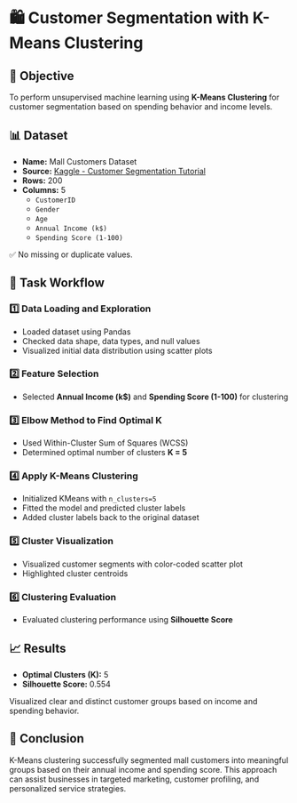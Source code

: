 # 🛍️ Customer Segmentation with K-Means Clustering

## 📌 Objective
To perform unsupervised machine learning using **K-Means Clustering** for customer segmentation based on spending behavior and income levels.

## 📊 Dataset
- **Name:** Mall Customers Dataset  
- **Source:** [Kaggle - Customer Segmentation Tutorial](https://www.kaggle.com/datasets/vjchoudhary7/customer-segmentation-tutorial-in-python)
- **Rows:** 200  
- **Columns:** 5  
  - `CustomerID`
  - `Gender`
  - `Age`
  - `Annual Income (k$)`
  - `Spending Score (1-100)`

✅ No missing or duplicate values.

## 📖 Task Workflow

### 1️⃣ Data Loading and Exploration
- Loaded dataset using Pandas
- Checked data shape, data types, and null values
- Visualized initial data distribution using scatter plots

### 2️⃣ Feature Selection
- Selected **Annual Income (k$)** and **Spending Score (1-100)** for clustering

### 3️⃣ Elbow Method to Find Optimal K
- Used Within-Cluster Sum of Squares (WCSS)
- Determined optimal number of clusters **K = 5**

### 4️⃣ Apply K-Means Clustering
- Initialized KMeans with `n_clusters=5`
- Fitted the model and predicted cluster labels
- Added cluster labels back to the original dataset

### 5️⃣ Cluster Visualization
- Visualized customer segments with color-coded scatter plot
- Highlighted cluster centroids

### 6️⃣ Clustering Evaluation
- Evaluated clustering performance using **Silhouette Score**

## 📈 Results

- **Optimal Clusters (K):** 5  
- **Silhouette Score:** 0.554

Visualized clear and distinct customer groups based on income and spending behavior.

## 📌 Conclusion

K-Means clustering successfully segmented mall customers into meaningful groups based on their annual income and spending score. This approach can assist businesses in targeted marketing, customer profiling, and personalized service strategies.
